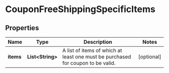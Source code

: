 

# CouponFreeShippingSpecificItems


## Properties

| Name | Type | Description | Notes |
|------------ | ------------- | ------------- | -------------|
|**items** | **List&lt;String&gt;** | A list of items of which at least one must be purchased for coupon to be valid. |  [optional] |



